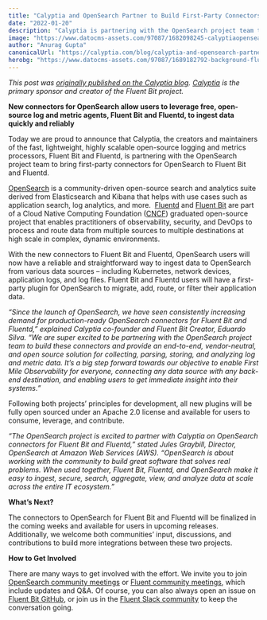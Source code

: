 ```yaml
---
title: "Calyptia and OpenSearch Partner to Build First-Party Connectors to Fluent Bit and Fluentd"
date: "2022-01-20"
description: "Calyptia is partnering with the OpenSearch project team to bring first-party connectors for OpenSearch to Fluent Bit and Fluentd."
image: "https://www.datocms-assets.com/97087/1682098245-calyptiaopensearch2.png?auto=format&fit=max&w=1200"
author: "Anurag Gupta"
canonicalUrl: "https://calyptia.com/blog/calyptia-and-opensearch-partner-to-build-first-party-connectors-to-fluent-bit-and-fluentd"
herobg: "https://www.datocms-assets.com/97087/1689182792-background-fluent-bit.png"
---
```

*This post was [originally published on the Calyptia blog](https://calyptia.com/blog/calyptia-and-opensearch-partner-to-build-first-party-connectors-to-fluent-bit-and-fluentd). [Calyptia](https://calyptia.com) is the primary sponsor and creator of the Fluent Bit project.*

**New connectors for OpenSearch allow users to leverage free, open-source log and metric agents, Fluent Bit and Fluentd, to ingest data quickly and reliably**

Today we are proud to announce that Calyptia, the creators and maintainers of the fast, lightweight, highly scalable open-source logging and metrics processors, Fluent Bit and Fluentd, is partnering with the OpenSearch project team to bring first-party connectors for OpenSearch to Fluent Bit and Fluentd.

[OpenSearch](https://aws.amazon.com/opensearch-service/the-elk-stack/what-is-opensearch/) is a community-driven open-source search and analytics suite derived from Elasticsearch and Kibana that helps with use cases such as application search, log analytics, and more.  [Fluentd](https://www.fluentd.org/) and [Fluent Bit](https://fluentbit.io/) are part of a Cloud Native Computing Foundation ([CNCF](https://www.cncf.io/)) graduated open-source project that enables practitioners of observability, security, and DevOps to process and route data from multiple sources to multiple destinations at high scale in complex, dynamic environments.

With the new connectors to Fluent Bit and Fluentd, OpenSearch users will now have a reliable and straightforward way to ingest data to OpenSearch from various data sources – including Kubernetes, network devices, application logs, and log files. Fluent Bit and Fluentd users will have a first-party plugin for OpenSearch to migrate, add, route, or filter their application data.

*“Since the launch of OpenSearch, we have seen consistently increasing demand for production-ready OpenSearch connectors for Fluent Bit and Fluentd,” explained Calyptia co-founder and Fluent Bit Creator, Eduardo Silva. “We are super excited to be partnering with the OpenSearch project team to build these connectors and provide an end-to-end, vendor-neutral, and open source solution for collecting, parsing, storing, and analyzing log and metric data. It’s a big step forward towards our objective to enable First Mile Observability for everyone, connecting any data source with any back-end destination, and enabling users to get immediate insight into their systems*.*”*

Following both projects’ principles for development, all new plugins will be fully open sourced under an Apache 2.0 license and available for users to consume, leverage, and contribute.

*“The OpenSearch project is excited to partner with Calyptia on OpenSearch connectors for Fluent Bit and Fluentd,” stated Jules Graybill, Director, OpenSearch at Amazon Web Services (AWS). “OpenSearch is about working with the community to build great software that solves real problems. When used together, Fluent Bit, Fluentd, and OpenSearch make it easy to ingest, secure, search, aggregate, view, and analyze data at scale across the entire IT ecosystem.”*

**What’s Next?**

The connectors to OpenSearch for Fluent Bit and Fluentd will be finalized in the coming weeks and available for users in upcoming releases. Additionally, we welcome both communities’ input, discussions, and contributions to build more integrations between these two projects.

**How to Get Involved**

There are many ways to get involved with the effort. We invite you to join [OpenSearch community meetings](https://opensearch.org/events/) or [Fluent community meetings](https://fluentbit.io/community/), which include updates and Q&A. Of course, you can also always open an issue on [Fluent Bit GitHub](https://github.com/fluent/fluent-bit), or join us in the [Fluent Slack community](https://launchpass.com/fluent-all) to keep the conversation going.


